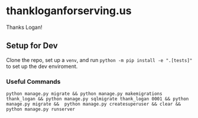 # thankloganforserving.us
Thanks Logan!

## Setup for Dev
Clone the repo, set up a `venv`, and run `python -m pip install -e ".[tests]"` to set up the dev enviroment.

### Useful Commands
`python manage.py migrate && python manage.py makemigrations thank_logan && python manage.py sqlmigrate thank_logan 0001 && python manage.py migrate &&  python manage.py createsuperuser && clear && python manage.py runserver`
